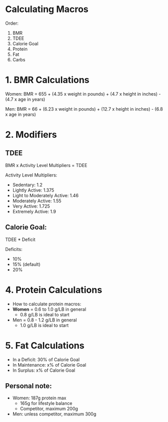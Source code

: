 # Calculating Macros

Order:
1. BMR
2. TDEE
3. Calorie Goal
4. Protein
5. Fat
6. Carbs

# 1. BMR Calculations
Women: BMR = 655 + (4.35 x weight in pounds) + (4.7 x height in inches) - (4.7 x age in years)

Men: BMR = 66 + (6.23 x weight in pounds) + (12.7 x height in inches) - (6.8 x age in years)

# 2. Modifiers

## TDEE 
BMR x Activity Level Multipliers = TDEE

Activity Level Multipliers:
- Sedentary: 1.2
- Lightly Active: 1.375
- Light to Moderately Active: 1.46
- Moderately Active: 1.55
- Very Active: 1.725
- Extremely Active: 1.9

## Calorie Goal: 
TDEE * Deficit

Deficits:
- 10%
- 15% (default)
- 20% 

# 4. Protein Calculations
- How to calculate protein macros:
- **Women** = 0.6 to 1.0 g/LB in general
  - 0.8 g/LB is ideal to start
- Men = 0.8 - 1.2 g/LB in general
  - 1.0 g/LB is ideal to start


# 5. Fat Calculations
- In a Deficit: 30% of Calorie Goal
- In Maintenance: x% of Calorie Goal
- In Surplus: x% of Calorie Goal



## Personal note:
- Women: 187g protein max
  - 165g for lifestyle balance
  - Competitor, maximum 200g
- Men: unless competitor, maximum 300g

